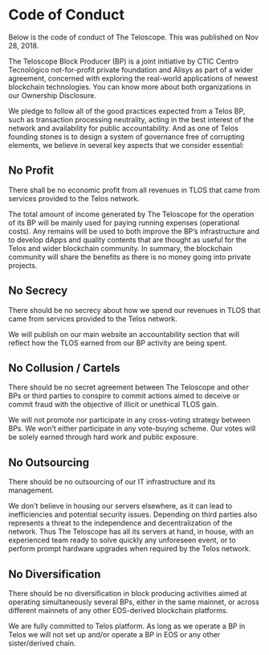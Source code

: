 # Code of Conduct

Below is the code of conduct of The Teloscope. This was published on Nov 28, 2018.

The Teloscope Block Producer (BP) is a joint initiative by CTIC Centro Tecnológico not-for-profit private foundation and Alisys as part of a wider agreement, concerned with exploring the real-world applications of newest blockchain technologies. You can know more about both organizations in our Ownership Disclosure.

We pledge to follow all of the good practices expected from a Telos BP, such as transaction processing neutrality, acting in the best interest of the network and availability for public accountability. And as one of Telos founding stones is to design a system of governance free of corrupting elements, we believe in several key aspects that we consider essential:

## No Profit

There shall be no economic profit from all revenues in TLOS that came from services provided to the Telos network.

The total amount of income generated by The Teloscope for the operation of its BP will be mainly used for paying running expenses (operational costs). Any remains will be used to both improve the BP’s infrastructure and to develop dApps and quality contents that are thought as useful for the Telos and wider blockchain community. In summary, the blockchain community will share the benefits as there is no money going into private projects.

## No Secrecy

There should be no secrecy about how we spend our revenues in TLOS that came from services provided to the Telos network.

We will publish on our main website an accountability section that will reflect how the TLOS earned from our BP activity are being spent.

## No Collusion / Cartels

There should be no secret agreement between The Teloscope and other BPs or third parties to conspire to commit actions aimed to deceive or commit fraud with the objective of illicit or unethical TLOS gain.

We will not promote nor participate in any cross-voting strategy between BPs. We won’t either participate in any vote-buying scheme. Our votes will be solely earned through hard work and public exposure.

## No Outsourcing

There should be no outsourcing of our IT infrastructure and its management.

We don't believe in housing our servers elsewhere, as it can lead to inefficiencies and potential security issues. Depending on third parties also represents a threat to the independence and decentralization of the network. Thus The Teloscope has all its servers at hand, in house, with an experienced team ready to solve quickly any unforeseen event, or to perform prompt hardware upgrades when required by the Telos network.

## No Diversification
There should be no diversification in block producing activities aimed at operating simultaneously several BPs, either in the same mainnet, or across different mainnets of any other EOS-derived blockchain platforms.

We are fully committed to Telos platform. As long as we operate a BP in Telos we will not set up and/or operate a BP in EOS or any other sister/derived chain.